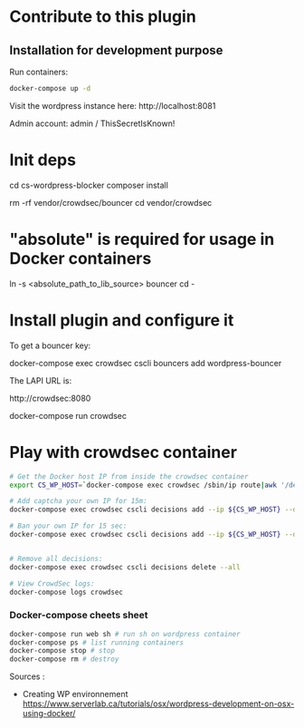 # Contribute to this plugin

## Installation for development purpose

Run containers:

```bash
docker-compose up -d
```

Visit the wordpress instance here: http://localhost:8081

Admin account: admin / ThisSecretIsKnown!


# Init deps

cd cs-wordpress-blocker
composer install

rm -rf vendor/crowdsec/bouncer
cd vendor/crowdsec
# "absolute" is required for usage in Docker containers
ln -s <absolute_path_to_lib_source>  bouncer
cd -

# Install plugin and configure it

To get a bouncer key:

docker-compose exec crowdsec cscli bouncers add wordpress-bouncer

The LAPI URL is:

http://crowdsec:8080

docker-compose run crowdsec

# Play with crowdsec container

```bash
# Get the Docker host IP from inside the crowdsec container
export CS_WP_HOST=`docker-compose exec crowdsec /sbin/ip route|awk '/default/ { printf $3 }'`

# Add captcha your own IP for 15m:
docker-compose exec crowdsec cscli decisions add --ip ${CS_WP_HOST} --duration 15m --type captcha

# Ban your own IP for 15 sec:
docker-compose exec crowdsec cscli decisions add --ip ${CS_WP_HOST} --duration 15s --type ban


# Remove all decisions:
docker-compose exec crowdsec cscli decisions delete --all

# View CrowdSec logs:
docker-compose logs crowdsec

```

### Docker-compose cheets sheet

```bash
docker-compose run web sh # run sh on wordpress container
docker-compose ps # list running containers
docker-compose stop # stop
docker-compose rm # destroy
```

Sources :
- Creating WP environnement https://www.serverlab.ca/tutorials/osx/wordpress-development-on-osx-using-docker/